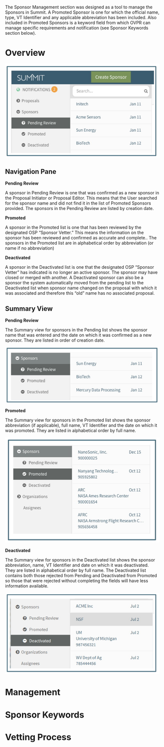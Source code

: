 The Sponsor Management section was designed as a tool to manage the Sponsors in Summit.  A Promoted Sponsor is one for which the official name, type, VT Identifier and any applicable abbreviation has been included.  Also included in Promoted Sponsors is a keyword field from which OVPR can manage specific requirements and notification (see Sponsor Keywords section below).  

# Overview
![Sponsor](../images/management/ManSpo_SponsorNav.jpg)

## Navigation Pane

**Pending Review**

A sponsor in Pending Review is one that was confirmed as a new sponsor in the Proposal Initiator or Proposal Editor.  This means that the User searched for the sponsor name and did not find it in the list of Promoted Sponsors provided.
The sponsors in the Pending Review are listed by creation date.

**Promoted**

A sponsor in the Promoted list is one that has been reviewed by the designated OSP “Sponsor Vetter.”  This means the information on the sponsor has been reviewed and confirmed as accurate and complete..
The sponsors in the Promoted list are in alphabetical order by abbreviation (or name if no abbreviation)

**Deactivated**

A sponsor in the Deactivated list is one that the designated OSP “Sponsor Vetter” has indicated is no longer an active sponsor.  The sponsor may have closed or merged with another.  A Deactivated sponsor can also be a sponsor the system automatically moved from the pending list to the Deactivated list when sponsor name changed on the proposal with which it was associated and therefore this “old” name has no associated proposal.

## Summary View

**Pending Review**

The Summary view for sponsors in the Pending list shows the sponsor name that was entered and the date on which it was confirmed as a new sponsor.  They are listed in order of creation date.

![Sponsors Pending Review](../images/management/ManSpo_PendingSummary.jpg)

**Promoted**

The Summary view for sponsors in the Promoted list shows the sponsor abbreviation (if applicable), full name, VT Identifier and the date on which it was promoted.  They are listed in alphabetical order by full name.

![Sponsors Promoted](../images/management/ManSpo_PromotedSummary.jpg)

**Deactivated**

The Summary view for sponsors in the Deactivated list shows the sponsor abbreviation, name, VT Identifier and date on which it was deactivated.  They are listed in alphabetical order by full name.  The Deactivated list contains both those rejected from Pending and Deactivated from Promoted so those that were rejected without completing the fields will have less information available.

![Sponsor Deactivated](../images/management/ManSpo_DeactivatedSummary.jpg)

# Management

# Sponsor Keywords

# Vetting Process
